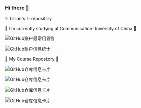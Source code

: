 ### Hi there 👋

✨ Lillian's ✨ repository



🔭 I’m currently studying at Communication University of China 🔭

![GitHub账户最常用语言](https://github-stats.ubrong.com/api/top-langs/?username=lillian-wang512&layout=compact)

![GitHub账户信息统计](https://github-stats.ubrong.com/api?username=lillian-wang512&show_icons=true&theme=tokyonight) 


🌱 My Course Repository 🌱

![GitHub仓库信息卡片](https://github-stats.ubrong.com/api/pin/?username=lillian-wang512&repo=network-security-code)

![GitHub仓库信息卡片](https://github-stats.ubrong.com/api/pin/?username=lillian-wang512&repo=linux-experiment-demo)

![GitHub仓库信息卡片](https://github-stats.ubrong.com/api/pin/?username=lillian-wang512&repo=Cyberspace-security-countermeasures)

![GitHub仓库信息卡片](https://github-stats.ubrong.com/api/pin/?username=lillian-wang512&repo=python-code-demo)




<!--
**lillian-wang512/lillian-wang512** is a ✨ _special_ ✨ repository because its `README.md` (this file) appears on your GitHub profile.

Here are some ideas to get you started:
📫MY![Visitor Count](https://profile-counter.glitch.me/lillian-wang512/count.svg)Visitors
- 🔭 I’m currently working on ...
- 🌱 I’m currently learning ...
- 👯 I’m looking to collaborate on ...
- 🤔 I’m looking for help with ...
- 💬 Ask me about ...
- 📫 How to reach me: ...
- 😄 Pronouns: ...
- ⚡ Fun fact: ...

-->
